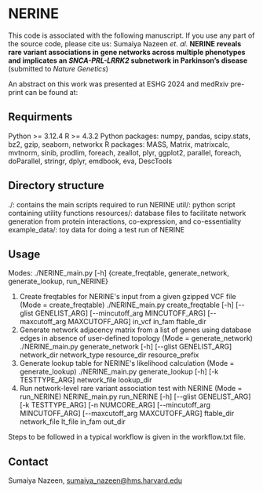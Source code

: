 # NERINE
This code is associated with the following manuscript. If you use any part of the source code, please cite us:
Sumaiya Nazeen _et. al._ **NERINE reveals rare variant associations in gene networks across multiple phenotypes and implicates an _SNCA-PRL-LRRK2_ subnetwork in Parkinson’s disease** (submitted to _Nature Genetics_)

An abstract on this work was presented at ESHG 2024 and medRxiv pre-print can be found at: 

## Requirments
Python >= 3.12.4
R >= 4.3.2
Python packages: numpy, pandas, scipy.stats, bz2, gzip, seaborn, networkx
R packages: MASS, Matrix, matrixcalc, mvtnorm, sinib, prodlim, foreach, zeallot, plyr, ggplot2, parallel, foreach, doParallel, stringr, dplyr, emdbook, eva, DescTools

## Directory structure
./: contains the main scripts required to run NERINE
util/: python script containing utility functions
resources/: database files to facilitate network generation from protein interactions, co-expression, and co-essentiality
example_data/: toy data for doing a test run of NERINE

## Usage
Modes:
./NERINE_main.py [-h] {create_freqtable, generate_network, generate_lookup, run_NERINE}

1. Create freqtables for NERINE's input from a given gzipped VCF file (Mode = create_freqtable)
   ./NERINE_main.py create_freqtable [-h] [--glist GENELIST_ARG] [--mincutoff_arg MINCUTOFF_ARG] [--maxcutoff_arg MAXCUTOFF_ARG] in_vcf in_fam ftable_dir
2. Generate network adjacency matrix from a list of genes using database edges in absence of user-defined topology (Mode = generate_network)
   ./NERINE_main.py generate_network [-h] [--glist GENELIST_ARG] network_dir network_type resource_dir resource_prefix
3. Generate lookup table for NERINE's likelihood calculation (Mode = generate_lookup)
   ./NERINE_main.py generate_lookup [-h] [-k TESTTYPE_ARG] network_file lookup_dir
4. Run network-level rare variant association test with NERINE (Mode = run_NERINE)
   NERINE_main.py run_NERINE [-h] [--glist GENELIST_ARG] [-k TESTTYPE_ARG] [-n NUMCORE_ARG] [--mincutoff_arg MINCUTOFF_ARG] [--maxcutoff_arg MAXCUTOFF_ARG] ftable_dir network_file lt_file in_fam out_dir

Steps to be followed in a typical workflow is given in the workflow.txt file.

## Contact
Sumaiya Nazeen, sumaiya_nazeen@hms.harvard.edu
